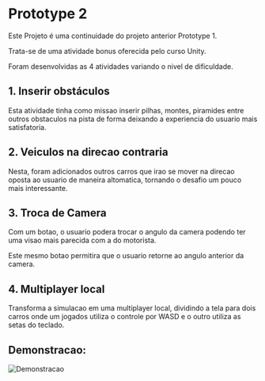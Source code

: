 # Prototype 2
Este Projeto é uma continuidade do projeto anterior Prototype 1.

Trata-se de uma atividade bonus oferecida pelo curso Unity.

Foram desenvolvidas as 4 atividades variando o nivel de dificuldade.

## 1. Inserir obstáculos

Esta atividade tinha como missao inserir pilhas, montes, piramides entre outros obstaculos na pista de forma deixando a experiencia do usuario mais satisfatoria.

## 2. Veiculos na direcao contraria

Nesta, foram adicionados outros carros que irao se mover na direcao oposta ao usuario de maneira altomatica, tornando o desafio um pouco mais interessante.

## 3. Troca de Camera

Com um botao, o usuario podera trocar o angulo da camera podendo ter uma visao mais parecida com a do motorista.

Este mesmo botao permitira que o usuario retorne ao angulo anterior da camera.

## 4. Multiplayer local

Transforma a simulacao em uma multiplayer local, dividindo a tela para dois carros onde um jogados utiliza o controle por WASD e o outro utiliza as setas do teclado.

## Demonstracao:

![Demonstracao](/Prototype2/demonstration.gif)

